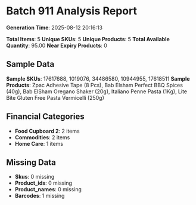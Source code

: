 # Batch 911 Analysis Report

**Generation Time**: 2025-08-12 20:16:13

**Total Items**: 5
**Unique SKUs**: 5
**Unique Products**: 5
**Total Available Quantity**: 95.00
**Near Expiry Products**: 0

## Sample Data
**Sample SKUs**: 17617688, 1019076, 34486580, 10944955, 17618511
**Sample Products**: Zpac Adhesive Tape (8 Pcs), Bab Elsham Perfect BBQ Spices (40g), Bab ElSham Oregano Shaker (20g), Italiano Penne Pasta (1Kg), Lite Bite Gluten Free Pasta Vermicelli (250g)

## Financial Categories
- **Food Cupboard 2**: 2 items
- **Commodities**: 2 items
- **Home Care**: 1 items

## Missing Data
- **Skus**: 0 missing
- **Product_ids**: 0 missing
- **Product_names**: 0 missing
- **Barcodes**: 1 missing
